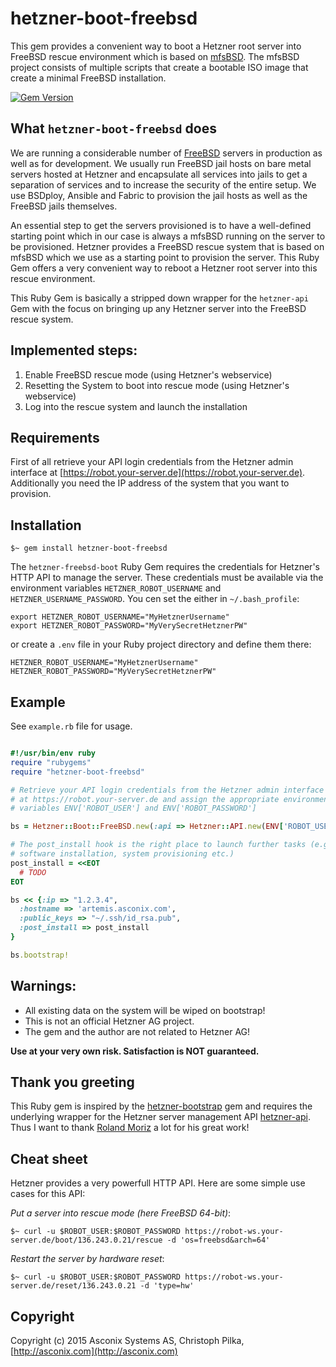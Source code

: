 # hetzner-boot-freebsd

This gem provides a convenient way to boot a Hetzner root server into FreeBSD rescue environment which is based on [mfsBSD](http://mfsbsd.vx.sk). The mfsBSD project consists of multiple scripts that create a bootable ISO image that create a minimal FreeBSD installation.

[![Gem Version](https://badge.fury.io/rb/hetzner-boot-freebsd.png)](http://badge.fury.io/rb/hetzner-boot-freebsd)

## What `hetzner-boot-freebsd` does

We are running a considerable number of [FreeBSD](http://www.freebsd.org) servers in production as well as for development. We usually run FreeBSD jail hosts on bare metal servers hosted at Hetzner and encapsulate all services into jails to get a separation of services and to increase the security of the entire setup. We use BSDploy, Ansible and Fabric to provision the jail hosts as well as the FreeBSD jails themselves.

An essential step to get the servers provisioned is to have a well-defined starting point which in our case is always a mfsBSD running on the server to be provisioned. Hetzner provides a FreeBSD rescue system that is based on mfsBSD which we use as a starting point to provision the server. This Ruby Gem offers a very convenient way to reboot a Hetzner root server into this rescue environment.

This Ruby Gem is basically a stripped down wrapper for the `hetzner-api` Gem with the focus on bringing up any Hetzner server into the FreeBSD rescue system. 

## Implemented steps:

1. Enable FreeBSD rescue mode (using Hetzner's webservice)
2. Resetting the System to boot into rescue mode (using Hetzner's webservice)
3. Log into the rescue system and launch the installation

## Requirements

First of all retrieve your API login credentials from the Hetzner admin interface at [https://robot.your-server.de](https://robot.your-server.de). Additionally you need the IP address of the system that you want to provision.

## Installation

    $~ gem install hetzner-boot-freebsd

The `hetzner-freebsd-boot` Ruby Gem requires the credentials for Hetzner's HTTP API to manage the server. These credentials must be available via the environment variables `HETZNER_ROBOT_USERNAME` and `HETZNER_USERNAME_PASSWORD`. You cen set the either in `~/.bash_profile`:

	export HETZNER_ROBOT_USERNAME="MyHetznerUsername"
	export HETZNER_ROBOT_PASSWORD="MyVerySecretHetznerPW"

or create a `.env` file in your Ruby project directory and define them there:

	HETZNER_ROBOT_USERNAME="MyHetznerUsername"
	HETZNER_ROBOT_PASSWORD="MyVerySecretHetznerPW"

## Example

See `example.rb` file for usage.

```ruby

#!/usr/bin/env ruby
require "rubygems"
require "hetzner-boot-freebsd"

# Retrieve your API login credentials from the Hetzner admin interface
# at https://robot.your-server.de and assign the appropriate environment
# variables ENV['ROBOT_USER'] and ENV['ROBOT_PASSWORD']

bs = Hetzner::Boot::FreeBSD.new(:api => Hetzner::API.new(ENV['ROBOT_USER'], ENV['ROBOT_PASSWORD']))

# The post_install hook is the right place to launch further tasks (e.g.
# software installation, system provisioning etc.)
post_install = <<EOT
  # TODO
EOT

bs << {:ip => "1.2.3.4",
  :hostname => 'artemis.asconix.com',
  :public_keys => "~/.ssh/id_rsa.pub",
  :post_install => post_install
}

bs.bootstrap!

```

## Warnings:

* All existing data on the system will be wiped on bootstrap!
* This is not an official Hetzner AG project.
* The gem and the author are not related to Hetzner AG!

**Use at your very own risk. Satisfaction is NOT guaranteed.**

## Thank you greeting

This Ruby gem is inspired by the [hetzner-bootstrap](https://github.com/rmoriz/hetzner-bootstrap) gem and requires the underlying wrapper for the Hetzner server management API [hetzner-api](https://github.com/rmoriz/hetzner-api). Thus I want to thank [Roland Moriz](https://roland.io/developer) a lot for his great work!

## Cheat sheet

Hetzner provides a very powerfull HTTP API. Here are some simple use cases for this API:

*Put a server into rescue mode (here FreeBSD 64-bit)*:

	$~ curl -u $ROBOT_USER:$ROBOT_PASSWORD https://robot-ws.your-server.de/boot/136.243.0.21/rescue -d 'os=freebsd&arch=64'

*Restart the server by hardware reset*:

	$~ curl -u $ROBOT_USER:$ROBOT_PASSWORD https://robot-ws.your-server.de/reset/136.243.0.21 -d 'type=hw'

## Copyright

Copyright (c) 2015 Asconix Systems AS, Christoph Pilka, [http://asconix.com](http://asconix.com)
